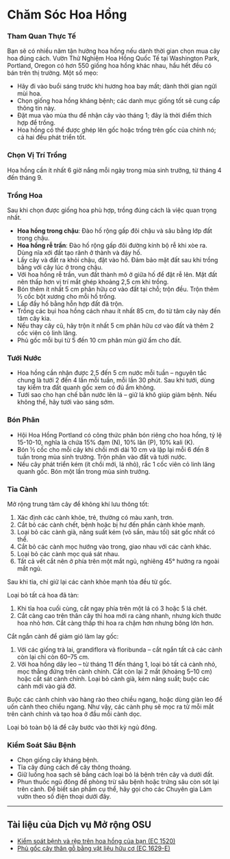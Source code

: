 # Chăm Sóc Hoa Hồng

### Tham Quan Thực Tế

Bạn sẽ có nhiều năm tận hưởng hoa hồng nếu dành thời gian chọn mua cây hoa đúng cách. Vườn Thử Nghiệm Hoa Hồng Quốc Tế tại Washington Park, Portland, Oregon có hơn 550 giống hoa hồng khác nhau, hầu hết đều có bán trên thị trường. Một số mẹo:

- Hãy đi vào buổi sáng trước khi hương hoa bay mất; dành thời gian ngửi mùi hoa.
- Chọn giống hoa hồng kháng bệnh; các danh mục giống tốt sẽ cung cấp thông tin này.
- Đặt mua vào mùa thu để nhận cây vào tháng 1; đây là thời điểm thích hợp để trồng.
- Hoa hồng có thể được ghép lên gốc hoặc trồng trên gốc của chính nó; cả hai đều phát triển tốt.

### Chọn Vị Trí Trồng

Hoa hồng cần ít nhất 6 giờ nắng mỗi ngày trong mùa sinh trưởng, từ tháng 4 đến tháng 9.

### Trồng Hoa

Sau khi chọn được giống hoa phù hợp, trồng đúng cách là việc quan trọng nhất.

- **Hoa hồng trong chậu**: Đào hố rộng gấp đôi chậu và sâu bằng lớp đất trong chậu.
- **Hoa hồng rễ trần**: Đào hố rộng gấp đôi đường kính bộ rễ khi xòe ra. Dùng nĩa xới đất tạo rãnh ở thành và đáy hố.
- Lấy cây và đất ra khỏi chậu, đặt vào hố. Đảm bảo mặt đất sau khi trồng bằng với cây lúc ở trong chậu.
- Với hoa hồng rễ trần, vun đất thành mô ở giữa hố để đặt rễ lên. Mặt đất nên thấp hơn vị trí mắt ghép khoảng 2,5 cm khi trồng.
- Bón thêm ít nhất 5 cm phân hữu cơ vào đất tại chỗ; trộn đều. Trộn thêm ½ cốc bột xương cho mỗi hố trồng.
- Lấp đầy hố bằng hỗn hợp đất đã trộn.
- Trồng các bụi hoa hồng cách nhau ít nhất 85 cm, đo từ tâm cây này đến tâm cây kia.
- Nếu thay cây cũ, hãy trộn ít nhất 5 cm phân hữu cơ vào đất và thêm 2 cốc viên cỏ linh lăng.
- Phủ gốc mỗi bụi từ 5 đến 10 cm phân mùn giữ ẩm cho đất.

### Tưới Nước

- Hoa hồng cần nhận được 2,5 đến 5 cm nước mỗi tuần – nguyên tắc chung là tưới 2 đến 4 lần mỗi tuần, mỗi lần 30 phút. Sau khi tưới, dùng tay kiểm tra đất quanh gốc xem có đủ ẩm không.
- Tưới sao cho hạn chế bắn nước lên lá – giữ lá khô giúp giảm bệnh. Nếu không thể, hãy tưới vào sáng sớm.

### Bón Phân

- Hội Hoa Hồng Portland có công thức phân bón riêng cho hoa hồng, tỷ lệ 15-10-10, nghĩa là chứa 15% đạm (N), 10% lân (P), 10% kali (K).
- Bón ½ cốc cho mỗi cây khi chồi mới dài 10 cm và lặp lại mỗi 6 đến 8 tuần trong mùa sinh trưởng. Trộn phân vào đất và tưới nước.
- Nếu cây phát triển kém (ít chồi mới, lá nhỏ), rắc 1 cốc viên cỏ linh lăng quanh gốc. Bón một lần trong mùa sinh trưởng.

### Tỉa Cành


Mở rộng trung tâm cây để không khí lưu thông tốt:

1. Xác định các cành khỏe, trẻ, thường có màu xanh, trơn.
2. Cắt bỏ các cành chết, bệnh hoặc bị hư đến phần cành khỏe mạnh.
3. Loại bỏ các cành già, năng suất kém (vỏ sần, màu tối) sát gốc nhất có thể.
4. Cắt bỏ các cành mọc hướng vào trong, giao nhau với các cành khác.
5. Loại bỏ các cành mọc quá sát nhau.
6. Tất cả vết cắt nên ở phía trên một mắt ngủ, nghiêng 45° hướng ra ngoài mắt ngủ.

Sau khi tỉa, chỉ giữ lại các cành khỏe mạnh tỏa đều từ gốc.


Loại bỏ tất cả hoa đã tàn:

1. Khi tỉa hoa cuối cùng, cắt ngay phía trên một lá có 3 hoặc 5 lá chét.
2. Cắt càng cao trên thân cây thì hoa mới ra càng nhanh, nhưng kích thước hoa nhỏ hơn. Cắt càng thấp thì hoa ra chậm hơn nhưng bông lớn hơn.


Cắt ngắn cành để giảm gió làm lay gốc:

1. Với các giống trà lai, grandiflora và floribunda – cắt ngắn tất cả các cành còn lại chỉ còn 60–75 cm.
2. Với hoa hồng dây leo – từ tháng 11 đến tháng 1, loại bỏ tất cả cành nhỏ, mọc thẳng đứng trên cành chính. Cắt còn lại 2 mắt (khoảng 5–10 cm) hoặc cắt sát cành chính. Loại bỏ cành già, kém năng suất; buộc các cành mới vào giá đỡ.

Buộc các cành chính vào hàng rào theo chiều ngang, hoặc dùng giàn leo để uốn cành theo chiều ngang. Như vậy, các cành phụ sẽ mọc ra từ mỗi mắt trên cành chính và tạo hoa ở đầu mỗi cành dọc.

Loại bỏ toàn bộ lá để cây bước vào thời kỳ ngủ đông.

### Kiểm Soát Sâu Bệnh

- Chọn giống cây kháng bệnh.
- Tỉa cây đúng cách để cây thông thoáng.
- Giữ luống hoa sạch sẽ bằng cách loại bỏ lá bệnh trên cây và dưới đất.
- Phun thuốc ngủ đông để phòng trừ sâu bệnh hoặc trứng sâu còn sót lại trên cành. Để biết sản phẩm cụ thể, hãy gọi cho các Chuyên gia Làm vườn theo số điện thoại dưới đây.

---

## Tài liệu của Dịch vụ Mở rộng OSU

- [Kiểm soát bệnh và rệp trên hoa hồng của bạn (EC 1520)](https://catalog.extension.oregonstate.edu/ec1520)
- [Phủ gốc cây thân gỗ bằng vật liệu hữu cơ (EC 1629-E)](https://catalog.extension.oregonstate.edu/ec1629-e)
